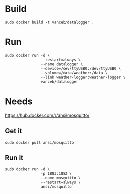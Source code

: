 Build
=====

    sudo docker build -t vanceb/datalogger .

Run
===

    sudo docker run -d \
                    --restart=always \
                    --name datalogger \
                    --device=/dev/ttyUSB0:/dev/ttyUSB0 \
                    --volume=/data/weather:/data \
                    --link weather-logger:weather-logger \
                    vanceb/datalogger

Needs
=====

https://hub.docker.com/r/ansi/mosquitto/

## Get it
    sudo docker pull ansi/mosquitto

## Run it
    sudo docker run -d \
                    -p 1883:1883 \
                    --name mosquitto \
                    --restart=always \
                    ansi/mosquitto
